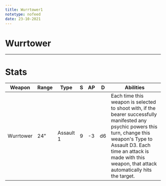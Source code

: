 ```yaml
---
title: Wurrtower1
notetype: nofeed
date: 23-10-2021
---
```


# Wurrtower

---

# Stats

| Weapon    | Range | Type      | S   | AP  | D   | Abilities                                                                                                                                                                                                                                              |
| --------- | ----- | --------- | --- | --- | --- | ------------------------------------------------------------------------------------------------------------------------------------------------------------------------------------------------------------------------------------------------------ |
| Wurrtower | 24"   | Assault 1 | 9   | -3  | d6  | Each time this weapon is selected to shoot with, if the bearer successfully manifested any psychic powers this turn, change this weapon's Type to Assault D3. Each time an attack is made with this weapon, that attack automatically hits the target. | 